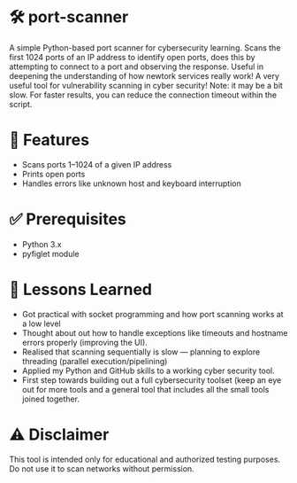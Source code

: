 # 🛠️ port-scanner
A simple Python-based port scanner for cybersecurity learning. Scans the first 1024 ports of an IP address to identify open ports, does this by attempting to connect to a port and observing the response. Useful in deepening the understanding of how newtork services really work! A very useful tool for vulnerability scanning in cyber security! Note: it may be a bit slow. For faster results, you can reduce the connection timeout within the script.

# 📌 Features
- Scans ports 1–1024 of a given IP address
- Prints open ports
- Handles errors like unknown host and keyboard interruption

# ✅ Prerequisites
- Python 3.x
- pyfiglet module
  


# 📘 Lessons Learned
- Got practical with socket programming and how port scanning works at a low level
- Thought about out how to handle exceptions like timeouts and hostname errors properly (improving the UI).
- Realised that scanning sequentially is slow — planning to explore threading (parallel execution/pipelining)
- Applied my Python and GitHub skills to a working cyber security tool. 
- First step towards building out a full cybersecurity toolset (keep an eye out for more tools and a general tool that includes all the small tools joined together. 

# ⚠️ Disclaimer
This tool is intended only for educational and authorized testing purposes. Do not use it to scan networks without permission.
